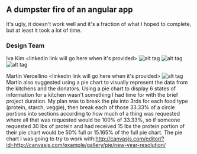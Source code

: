 ## A dumpster fire of an angular app
It's ugly, it doesn't work well and it's a fraction of what I hoped to complete, but at least it took a lot of time.

### Design Team
Iva Kim
<linkedin link will go here when it's provided>
![alt tag](http://imgur.com/a/5py2e)
![alt tag](http://imgur.com/a/vHkjK)
![alt tag](http://imgur.com/a/4rNaG)

Martín Vercellino
<linkedin link will go here when it's provided>
![alt tag](http://imgur.com/a/0F28x)
Martin also suggested using a pie chart to visually represent the data from the kitchens and the donators.  Using a pie chart to display 6 states of information for a kitchen wasn't something I had time for with the brief project duration.  My plan was to break the pie into 3rds for each food type (protein, starch, veggie), then break each of those 33.33% of a circle portions into sections according to how much of a thing was requested where all that was requested would be 100% of 33.33%, so if someone requested 30 lbs of protein and had received 15 lbs the protein portion of their pie chart would be 50% full or 15.165% of the full pie chart.  The pie chart I was going to try to work with:http://canvasjs.com/editor/?id=http://canvasjs.com/example/gallery/pie/new-year-resolution/
